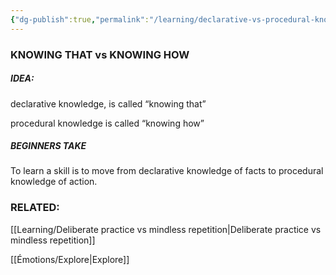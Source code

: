 ```yaml
---
{"dg-publish":true,"permalink":"/learning/declarative-vs-procedural-knowledge/"}
---
```


### KNOWING THAT vs KNOWING HOW
##### IDEA:
declarative knowledge, is called “knowing that”

procedural knowledge is called “knowing how”

##### BEGINNERS TAKE
To learn a skill is to move from declarative knowledge of facts to procedural knowledge of action.

### RELATED:
[[Learning/Deliberate practice vs mindless repetition\|Deliberate practice vs mindless repetition]]

[[Émotions/Explore\|Explore]]

